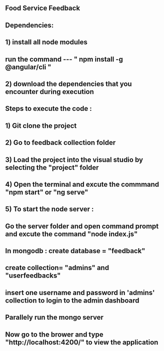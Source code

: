 ## Food Service Feedback

## Dependencies:
## 1) install all node modules
##    run the command --- " npm install -g @angular/cli "
## 2) download the dependencies that you encounter during execution

## Steps to execute the code :

## 1) Git clone the project
## 2) Go to feedback collection folder
## 3) Load the project into the visual studio by selecting the "project" folder
## 4) Open the terminal and excute the commmand "npm start" or "ng serve"
## 5) To start the node server : 
##   Go the  server folder and open command prompt and excute the command "node index.js"
##   In mongodb : create database = "feedback"
##                create collection= "admins" and "userfeedbacks"
##                insert one username and password in 'admins' collection to login to the admin dashboard 
##   Parallely run the mongo server
##   Now go to the brower and type "http://localhost:4200/" to view the application
